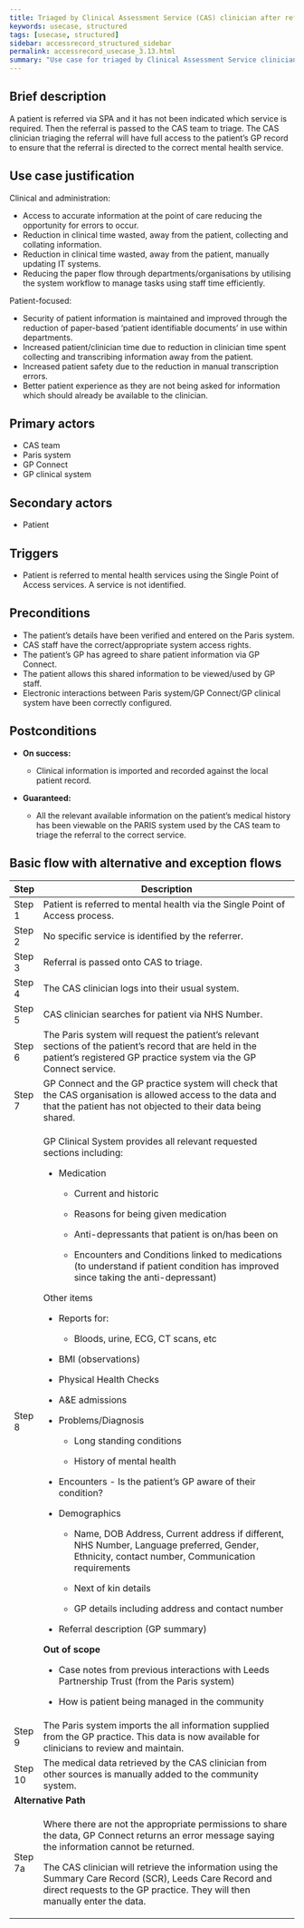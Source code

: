 ```yaml
---
title: Triaged by Clinical Assessment Service (CAS) clinician after referral to Single Point of Access (SPA) for mental health
keywords: usecase, structured
tags: [usecase, structured] 
sidebar: accessrecord_structured_sidebar
permalink: accessrecord_usecase_3.13.html
summary: "Use case for triaged by Clinical Assessment Service clinician after referral to Single Point of Access for mental health"
---
```


## Brief description
A patient is referred via SPA and it has not been indicated which service is required. Then the referral is passed to the CAS team to triage. The CAS clinician triaging the referral will have full access to the patient’s GP record to ensure that the referral is directed to the correct mental health service.

## Use case justification
Clinical and administration:
-   Access to accurate information at the point of care reducing the opportunity for errors to occur.
-   Reduction in clinical time wasted, away from the patient, collecting and collating information.
-   Reduction in clinical time wasted, away from the patient, manually updating IT systems.
-   Reducing the paper flow through departments/organisations by utilising the system workflow to manage tasks using staff time efficiently.

Patient-focused:
-   Security of patient information is maintained and improved through the reduction of paper-based ‘patient identifiable documents’ in use within departments.
-   Increased patient/clinician time due to reduction in clinician time spent collecting and transcribing information away from the patient.
-   Increased patient safety due to the reduction in manual transcription errors.
-   Better patient experience as they are not being asked for information which should already be available to the clinician.

## Primary actors
-   CAS team
-   Paris system
-   GP Connect
-   GP clinical system

## Secondary actors
-   Patient

## Triggers
-   Patient is referred to mental health services using the Single Point of Access services. A service is not identified.

## Preconditions
-   The patient’s details have been verified and entered on the Paris system.
-   CAS staff have the correct/appropriate system access rights.
-   The patient’s GP has agreed to share patient information via GP Connect.
-   The patient allows this shared information to be viewed/used by GP staff.
-   Electronic interactions between Paris system/GP Connect/GP clinical system have been correctly configured.

## Postconditions
-   **On success:**
    - Clinical information is imported and recorded against the local patient record.

-   **Guaranteed:**
    - All the relevant available information on the patient’s medical history has been viewable on the PARIS system used by the CAS team to triage the referral to the correct service.

## Basic flow with alternative and exception flows

<table>
<thead>
<tr class="header">
<th style="width:10%">Step</th>
<th>Description</th>
</tr>
</thead>
<tbody>
<tr class="odd">
<td>Step 1</td>
<td>Patient is referred to mental health via the Single Point of Access process.</td>
</tr>
<tr class="even">
<td>Step 2</td>
<td>No specific service is identified by the referrer.</td>
</tr>
<tr class="odd">
<td>Step 3</td>
<td>Referral is passed onto CAS to triage.</td>
</tr>
<tr class="even">
<td>Step 4</td>
<td>The CAS clinician logs into their usual system.</td>
</tr>
<tr class="odd">
<td>Step 5</td>
<td>CAS clinician searches for patient via NHS Number.</td>
</tr>
<tr class="even">
<td>Step 6</td>
<td>The Paris system will request the patient’s relevant sections of the patient’s record that are held in the patient’s registered GP practice system via the GP Connect service.</td>
</tr>
<tr class="odd">
<td>Step 7</td>
<td>GP Connect and the GP practice system will check that the CAS organisation is allowed access to the data and that the patient has not objected to their data being shared.</td>
</tr>
<tr class="even">
<td>Step 8</td>
<td><p>GP Clinical System provides all relevant requested sections including:</p>
<ul>
<li><p>Medication</p>
<ul>
<li><p>Current and historic</p></li>
<li><p>Reasons for being given medication</p></li>
<li><p>Anti-depressants that patient is on/has been on</p></li>
<li><p>Encounters and Conditions linked to medications (to understand if patient condition has improved since taking the anti-depressant)</p></li>
</ul></li>
</ul>
<p>Other items</p>
<ul>
<li><p>Reports for:</p>
<ul>
<li><p>Bloods, urine, ECG, CT scans, etc</p></li>
</ul></li>
<li><p>BMI (observations)</p></li>
<li><p>Physical Health Checks</p></li>
<li><p>A&amp;E admissions</p></li>
<li><p>Problems/Diagnosis</p>
<ul>
<li><p>Long standing conditions</p></li>
<li><p>History of mental health</p></li>
</ul></li>
<li><p>Encounters - Is the patient’s GP aware of their condition?</p></li>
<li><p>Demographics</p>
<ul>
<li><p>Name, DOB Address, Current address if different, NHS Number, Language preferred, Gender, Ethnicity, contact number, Communication requirements</p></li>
<li><p>Next of kin details</p></li>
<li><p>GP details including address and contact number</p></li>
</ul></li>
<li><p>Referral description (GP summary)</p></li>
</ul>
<p><strong>Out of scope</strong></p>
<ul>
<li><p>Case notes from previous interactions with Leeds Partnership Trust (from the Paris system)</p></li>
<li><p>How is patient being managed in the community</p></li>
</ul></td>
</tr>
<tr class="odd">
<td>Step 9</td>
<td>The Paris system imports the all information supplied from the GP practice. This data is now available for clinicians to review and maintain.</td>
</tr>
<tr class="even">
<td>Step 10</td>
<td>The medical data retrieved by the CAS clinician from other sources is manually added to the community system.</td>
</tr>
<tr class="odd">
<td colspan="2"><strong>Alternative Path</strong></td>
</tr>
<tr class="even">
<td>Step 7a</td>
<td><p>Where there are not the appropriate permissions to share the data, GP Connect returns an error message saying the information cannot be returned.</p>
<p>The CAS clinician will retrieve the information using the Summary Care Record (SCR), Leeds Care Record and direct requests to the GP practice. They will then manually enter the data.</p></td>
</tr>
</tbody>
</table>
